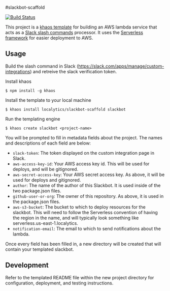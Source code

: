 #slackbot-scaffold

[![Build Status](https://travis-ci.com/localytics/slackbot-scaffold.svg?token=kQUiABmGkzyHdJdMnCnv&branch=master)](https://travis-ci.com/localytics/slackbot-scaffold)

This project is a [khaos template](https://github.com/segmentio/khaos) for building an AWS lambda service that acts as a [Slack slash commands](https://api.slack.com/slash-commands) processor. It uses the [Serverless framework](https://github.com/serverless/serverless) for easier deployment to AWS.

## Usage

Build the slash command in Slack (<https://slack.com/apps/manage/custom-integrations>) and retreive the slack verification token.

Install khaos

    $ npm install -g khaos

Install the template to your local machine

    $ khaos install localytics/slackbot-scaffold slackbot

Run the templating engine

    $ khaos create slackbot <project-name>

You will be prompted to fill in metadata fields about the project. The names and descriptions of each field are below:

* `slack-token`: The token displayed on the custom integration page in Slack.
* `aws-access-key-id`: Your AWS access key id. This will be used for deploys, and will be gitignored.
* `aws-secret-access-key`: Your AWS secret access key. As above, it will be used for deploys and gitignored.
* `author`: The name of the author of this Slackbot. It is used inside of the two package.json files.
* `github-user-or-org`: The owner of this repository. As above, it is used in the package.json files.
* `aws-s3-bucket`: The bucket to which to deploy resources for the slackbot. This will need to follow the Serverless convention of having the region in the name, and will typically look something like serverless.us-east-1.localytics.
* `notification-email`: The email to which to send notifications about the lambda.

Once every field has been filled in, a new directory will be created that will contain your templated slackbot.

## Development

Refer to the templated README file within the new project directory for configuration, deployment, and testing instructions.
